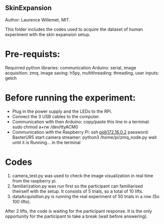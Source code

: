 ## SkinExpansion
Author: Laurence Willemet, MIT.

This folder includes the codes used to acquire the dataset of human experiment with the skin expansion setup.

# Pre-requists:
Requirred python libraries:
    communication Arduino: serial,
    image acquisition: zmq,
    image saving: h5py,
    multithreading: threading,
    user inputs: getch

# Before running the experiment:
- Plug in the power supply and the LEDs to the RPi.
- Connect the 3 USB cables to the computer.
- Communication with then Arduino:
  copy/paste this line in a terminal: sudo chmod a+rw /dev/ttyACM0
- Communication with the Raspberry Pi:
    ssh pi@172.16.0.2
    password: BaxterUR5
  start camera streamer: python3 /home/pi/zmq_node.py
  wait until it is Running... in the terminal

# Codes
1) camera_test.py was used to check the image visualization in real time from the raspberry pi.
2) familiarization.py was run first so the participant can familiarised theirself with the setup. It consists of 5 trials, so a total of 10 lifts.
3) dataAcquisition.py is running the real experiment of 50 trials in a row (So 100 lifts).

After 2 lifts, the code is waiting for the participant response. It is the only opportunity for the participant to take a break (wait before answering).
